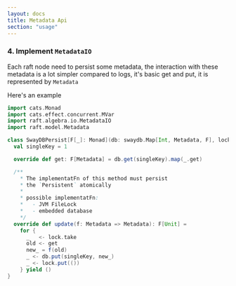 ```yaml
---
layout: docs
title: Metadata Api
section: "usage"
---
```


### 4. Implement `MetadataIO`

Each raft node need to persist some metadata, the interaction with these metadata is a lot simpler compared to logs, it's basic get and put, it is represented by `Metadata`

Here's an example
```scala
import cats.Monad
import cats.effect.concurrent.MVar
import raft.algebra.io.MetadataIO
import raft.model.Metadata

class SwayDBPersist[F[_]: Monad](db: swaydb.Map[Int, Metadata, F], lock: MVar[F, Unit]) extends MetadataIO[F] {
  val singleKey = 1

  override def get: F[Metadata] = db.get(singleKey).map(_.get)

  /**
    * The implementatFn of this method must persist
    * the `Persistent` atomically
    *
    * possible implementatFn:
    *   - JVM FileLock
    *   - embedded database
    */
  override def update(f: Metadata => Metadata): F[Unit] =
    for {
      _   <- lock.take
      old <- get
      new_ = f(old)
      _ <- db.put(singleKey, new_)
      _ <- lock.put(())
    } yield ()
}
```
